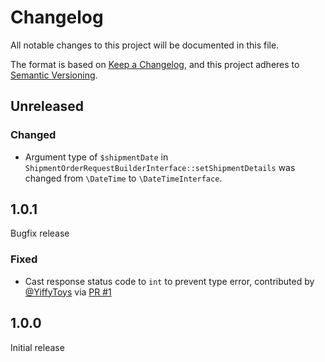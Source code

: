 # Changelog

All notable changes to this project will be documented in this file.

The format is based on [Keep a Changelog](https://keepachangelog.com/en/1.0.0/),
and this project adheres to [Semantic Versioning](https://semver.org/spec/v2.0.0.html).

## Unreleased

### Changed

- Argument type of `$shipmentDate` in `ShipmentOrderRequestBuilderInterface::setShipmentDetails`
  was changed from `\DateTime` to `\DateTimeInterface`.

## 1.0.1

Bugfix release

### Fixed

- Cast response status code to `int` to prevent type error, contributed by [@YiffyToys](https://github.com/YiffyToys) via [PR #1](https://github.com/netresearch/dhl-sdk-api-bcs/pull/1)

## 1.0.0

Initial release
